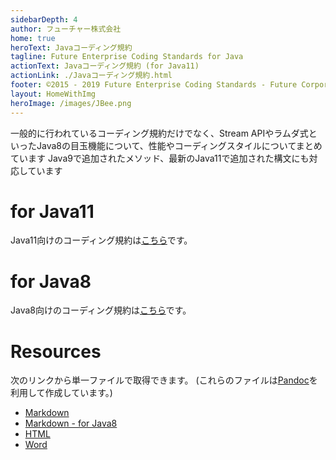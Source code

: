 ```yaml
---
sidebarDepth: 4
author: フューチャー株式会社
home: true
heroText: Javaコーディング規約
tagline: Future Enterprise Coding Standards for Java
actionText: Javaコーディング規約 (for Java11)
actionLink: ./Javaコーディング規約.html
footer: ©2015 - 2019 Future Enterprise Coding Standards - Future Corporation
layout: HomeWithImg
heroImage: /images/JBee.png
---
```


一般的に行われているコーディング規約だけでなく、Stream APIやラムダ式といったJava8の目玉機能について、性能やコーディングスタイルについてまとめています
Java9で追加されたメソッド、最新のJava11で追加された構文にも対応しています

# for Java11

Java11向けのコーディング規約は[こちら](./Javaコーディング規約.md)です。

# for Java8

Java8向けのコーディング規約は[こちら](./Javaコーディング規約_for_8.md)です。

# Resources

次のリンクから単一ファイルで取得できます。
(これらのファイルは[Pandoc]を利用して作成しています。)

- [Markdown](https://github.com/future-architect/coding-standards/blob/master/documents/forJava/Javaコーディング規約.md)
- [Markdown - for Java8](https://github.com/future-architect/coding-standards/blob/master/documents/forJava/Javaコーディング規約_for_8.md)
- [HTML](https://github.com/future-architect/coding-standards/blob/master/documents/forJava/Javaコーディング規約.html)
- [Word](https://github.com/future-architect/coding-standards/raw/master/documents/forJava/Javaコーディング規約.docx)

[Pandoc]: https://pandoc.org/

